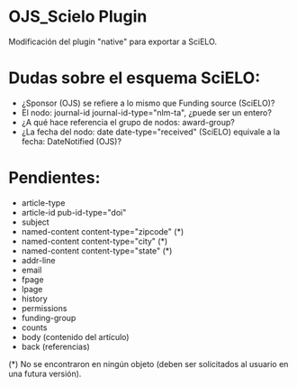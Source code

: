 # OJS_Scielo Plugin
Modificación del plugin "native" para exportar a SciELO.

Dudas sobre el esquema SciELO:
==============================

- ¿Sponsor (OJS) se refiere a lo mismo que Funding source (SciELO)?
- El nodo: journal-id journal-id-type="nlm-ta", ¿puede ser un entero?
- ¿A qué hace referencia el grupo de nodos: award-group?
- ¿La fecha del nodo: date date-type="received" (SciELO) equivale a la fecha: DateNotified (OJS)?

Pendientes:
===========

- article-type
- article-id pub-id-type="doi"
- subject
- named-content content-type="zipcode" (*)
- named-content content-type="city" (*)
- named-content content-type="state" (*)
- addr-line
- email
- fpage
- lpage
- history
- permissions
- funding-group
- counts
- body (contenido del artículo)
- back (referencias)

(*) No se encontraron en ningún objeto (deben ser solicitados al usuario en una futura versión).

